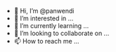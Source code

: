 - 👋 Hi, I’m @panwendi
- 👀 I’m interested in ...
- 🌱 I’m currently learning ...
- 💞️ I’m looking to collaborate on ...
- 📫 How to reach me ...

<!---
panwendi/panwendi is a ✨ special ✨ repository because its `README.md` (this file) appears on your GitHub profile.
You can click the Preview link to take a look at your changes.
--->
